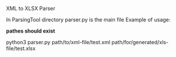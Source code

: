 XML to XLSX Parser

In ParsingTool directory parser.py is the main file
Example of usage:

**pathes should exist**

python3 parser.py path/to/xml-file/test.xml path/for/generated/xls-file/test.xlsx